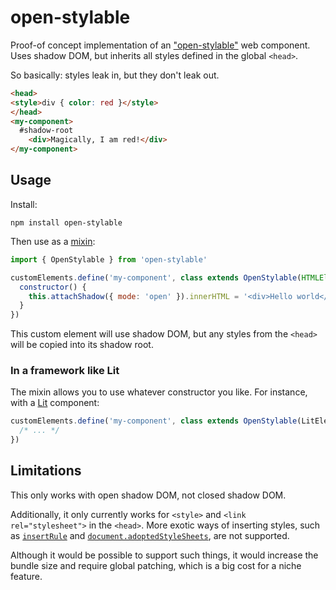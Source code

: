 # open-stylable

Proof-of concept implementation of an ["open-stylable"](https://github.com/WICG/webcomponents/issues/909) web component. Uses shadow DOM, but inherits all styles defined in the global `<head>`.

So basically: styles leak in, but they don't leak out.

```html
<head>
<style>div { color: red }</style>
</head>
<my-component>
  #shadow-root
    <div>Magically, I am red!</div>
</my-component>
```

## Usage

Install:

    npm install open-stylable

Then use as a [mixin](https://justinfagnani.com/2015/12/21/real-mixins-with-javascript-classes/):

```js
import { OpenStylable } from 'open-stylable'

customElements.define('my-component', class extends OpenStylable(HTMLElement) {
  constructor() {
    this.attachShadow({ mode: 'open' }).innerHTML = '<div>Hello world</div>'
  }
})
```

This custom element will use shadow DOM, but any styles from the `<head>` will be copied into its shadow root.

### In a framework like Lit

The mixin allows you to use whatever constructor you like. For instance, with a [Lit](https://lit.dev/) component:

```js
customElements.define('my-component', class extends OpenStylable(LitElement) {
  /* ... */
})
```

## Limitations

This only works with open shadow DOM, not closed shadow DOM.

Additionally, it only currently works for `<style>` and `<link rel="stylesheet">` in the `<head>`. More exotic ways of inserting styles, such as [`insertRule`](https://developer.mozilla.org/en-US/docs/Web/API/CSSStyleSheet/insertRule) and [`document.adoptedStyleSheets`](https://developer.mozilla.org/en-US/docs/Web/API/Document/adoptedStyleSheets), are not supported.

Although it would be possible to support such things, it would increase the bundle size and require global patching, which is a big cost for a niche feature.